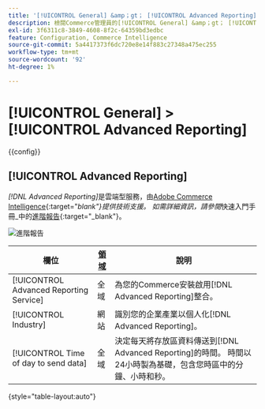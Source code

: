 ```yaml
---
title: '[!UICONTROL General] &amp；gt； [!UICONTROL Advanced Reporting]'
description: 檢閱Commerce管理員的[!UICONTROL General] &amp；gt； [!UICONTROL Advanced Reporting]頁面上的組態設定。
exl-id: 3f6311c8-3849-4608-8f2c-64359bd3edbc
feature: Configuration, Commerce Intelligence
source-git-commit: 5a4417373f6dc720e8e14f883c27348a475ec255
workflow-type: tm+mt
source-wordcount: '92'
ht-degree: 1%

---
```


# [!UICONTROL General] > [!UICONTROL Advanced Reporting]

{{config}}

## [!UICONTROL Advanced Reporting]

_[!DNL Advanced Reporting]_&#x200B;是雲端型服務，由[Adobe Commerce Intelligence][1]{:target="_blank"}提供技術支援。 如需詳細資訊，請參閱_&#x200B;快速入門手冊&#x200B;_中的[進階報告][2]{:target="_blank"}。

![進階報告](./assets/advanced-reporting.png)<!-- zoom -->

<!-- [Advanced Reporting](https://experienceleague.adobe.com/zh-hant/docs/commerce-admin/start/reporting/business-intelligence#advanced-reporting) -->

| 欄位 | [領域](../../getting-started/websites-stores-views.md#scope-settings) | 說明 |
|--- |--- |--- |
| [!UICONTROL Advanced Reporting Service] | 全域 | 為您的Commerce安裝啟用[!DNL Advanced Reporting]整合。 |
| [!UICONTROL Industry] | 網站 | 識別您的企業產業以個人化[!DNL Advanced Reporting]。 |
| [!UICONTROL Time of day to send data] | 全域 | 決定每天將存放區資料傳送到[!DNL Advanced Reporting]的時間。 時間以24小時製為基礎，包含您時區中的分鐘、小時和秒。 |

{style="table-layout:auto"}

[1]: https://experienceleague.adobe.com/docs/commerce-business-intelligence/mbi/getting-started.html?lang=zh-Hant
[2]: https://experienceleague.adobe.com/docs/commerce-admin/start/reporting/business-intelligence.html?lang=zh-Hant#advanced-reporting
